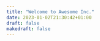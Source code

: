 ```yaml
---
title: "Welcome to Awesome Inc."
date: 2023-01-02T21:30:42+01:00
draft: false
makedraft: false
---
```


